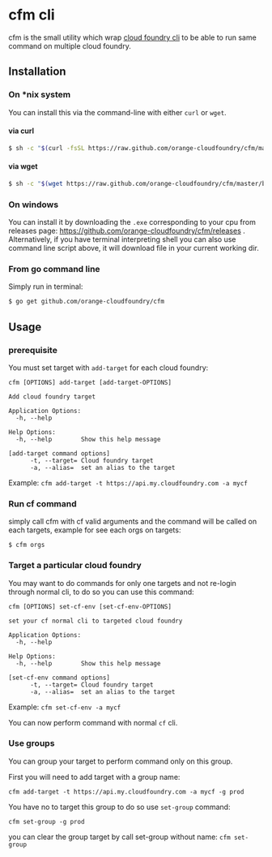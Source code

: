 # cfm cli

cfm is the small utility which wrap [cloud foundry cli](https://github.com/cloudfoundry/cli) to be able to run same command on 
multiple cloud foundry.

## Installation

### On *nix system

You can install this via the command-line with either `curl` or `wget`.

#### via curl

```bash
$ sh -c "$(curl -fsSL https://raw.github.com/orange-cloudfoundry/cfm/master/bin/install.sh)"
```

#### via wget

```bash
$ sh -c "$(wget https://raw.github.com/orange-cloudfoundry/cfm/master/bin/install.sh -O -)"
```

### On windows

You can install it by downloading the `.exe` corresponding to your cpu from releases page: https://github.com/orange-cloudfoundry/cfm/releases .
Alternatively, if you have terminal interpreting shell you can also use command line script above, it will download file in your current working dir.

### From go command line

Simply run in terminal:

```bash
$ go get github.com/orange-cloudfoundry/cfm
```

## Usage

### prerequisite

You must set target with `add-target` for each cloud foundry:

```
cfm [OPTIONS] add-target [add-target-OPTIONS]

Add cloud foundry target

Application Options:
  -h, --help

Help Options:
  -h, --help        Show this help message

[add-target command options]
      -t, --target= Cloud foundry target
      -a, --alias=  set an alias to the target
```

Example: `cfm add-target -t https://api.my.cloudfoundry.com -a mycf`

### Run cf command

simply call cfm with cf valid arguments and the command will be called on each targets, example for see each orgs on targets:

```
$ cfm orgs
```

### Target a particular cloud foundry

You may want to do commands for only one targets and not re-login through normal cli, to do so you can use this command:


```
cfm [OPTIONS] set-cf-env [set-cf-env-OPTIONS]

set your cf normal cli to targeted cloud foundry

Application Options:
  -h, --help

Help Options:
  -h, --help        Show this help message

[set-cf-env command options]
      -t, --target= Cloud foundry target
      -a, --alias=  set an alias to the target
```

Example: `cfm set-cf-env -a mycf`

You can now perform command with normal `cf` cli.

### Use groups

You can group your target to perform command only on this group.

First you will need to add target with a group name:

`cfm add-target -t https://api.my.cloudfoundry.com -a mycf -g prod`

You have no to target this group to do so use `set-group` command:

`cfm set-group -g prod`

you can clear the group target by call set-group without name: `cfm set-group`
